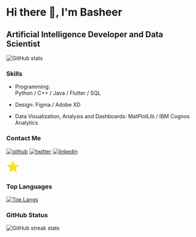 # Hi there 👋, I'm Basheer
## Artificial Intelligence Developer and Data Scientist 

![GitHub stats](https://github-readme-stats.vercel.app/api?username=basheerarab&show_icons=true)  


### Skills  
- Programming:   
  Python / C++ / Java / Flutter / SQL
  
- Design:
  Figma / Adobe XD
  
- Data Visualization, Analysis and Dashboards:
  MatPlotLib / IBM Cognos Analytics 


### Contact Me
[<img src='https://cdn.jsdelivr.net/npm/simple-icons@3.0.1/icons/github.svg' alt='github' height='40'>](https://github.com/basheerarab)  [<img src='https://cdn.jsdelivr.net/npm/simple-icons@3.0.1/icons/twitter.svg' alt='twitter' height='40'>](https://twitter.com/Basheer_17)  [<img src='https://cdn.jsdelivr.net/npm/simple-icons@3.0.1/icons/linkedin.svg' alt='linkedin' height='40'>](https://www.linkedin.com/in/basheer-arab-6620001b6/)  

<a href='https://stars.github.com/'><img src='https://raw.githubusercontent.com/acervenky/animated-github-badges/master/assets/starbadge.gif' width='35' height='35'></a> 
### Top Languages
[![Top Langs](https://github-readme-stats.vercel.app/api/top-langs/?username=basheerarab)](https://github.com/anuraghazra/github-readme-stats)

### GitHub Status
![GitHub streak stats](https://github-readme-streak-stats.herokuapp.com/?user=basheerarab)  


